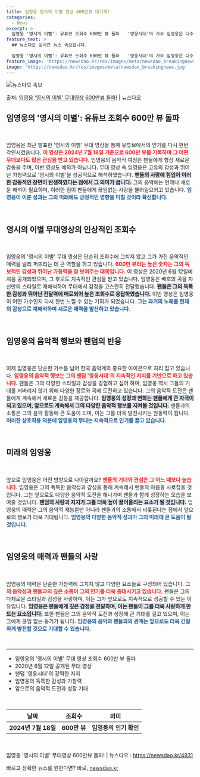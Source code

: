 ```yaml
---
title: 임영웅 영시의 이별 영상 600만뷰 대기록!
categories:
  - News
excerpt: >
  임영웅 '영시의 이별': 유튜브 조회수 600만 뷰 돌파   '영웅시대'의 가수 임영웅은 다수의 유튜브 콘텐…
feature_text: >
  ## 뉴스다오 실시간 뉴스 속보입니다.

  임영웅 '영시의 이별': 유튜브 조회수 600만 뷰 돌파   '영웅시대'의 가수 임영웅은 다수의 유튜브 콘텐…
feature_image: 'https://newsdao.kr/res/images/meta/newsdao_breakingnews.jpg'
image: 'https://newsdao.kr/res/images/meta/newsdao_breakingnews.jpg'
---
```


![뉴스다오 속보](https://newsdao.kr/res/images/meta/newsdao_breakingnews.jpg)

<p>출처: <a href="https://newsdao.kr/4931" rel="dofollow">임영웅 '영시의 이별' 무대영상 600만뷰 돌파!</a> | 뉴스다오</p>

<h2 data-ke-size="size26">임영웅의 '영시의 이별': 유튜브 조회수 600만 뷰 돌파</h2>

<p data-ke-size="size16">&nbsp;</p> 

임영웅은 최근 발표한 '영시의 이별' 무대 영상을 통해 유튜브에서의 인기를 다시 한번 각인시켰습니다. <b><span style="color: #ee2323;">이 영상은 2024년 7월 18일 기준으로 600만 뷰를 기록하며 그 어떤 무대보다도 많은 관심을 받고 있습니다.</span></b> 임영웅의 음악적 여정은 팬들에게 항상 새로운 감동을 주며, 이번 영상도 예외가 아닙니다. 무대 영상 속 임영웅은 고유의 감성과 뛰어난 가창력으로 '영시의 이별'을 성공적으로 해석하였습니다. <b><span style="background-color: #21538527;">팬들의 사랑에 힘입어 이러한 감동적인 장면이 탄생하였다는 점에서 그 의미가 큽니다.</span></b> 그의 음악에는 언제나 새로운 해석이 필요하며, 이러한 점이 팬들에게 끊임없는 사랑을 불러일으키고 있습니다. <b><span style="color: #1a5490;">임영웅이 이룬 성과는 그의 미래에도 긍정적인 영향을 미칠 것이라 확신합니다.</span></b>

<p data-ke-size="size16">&nbsp;</p>

<h2 data-ke-size="size26">영시의 이별 무대영상의 인상적인 조회수</h2>

<p data-ke-size="size16">&nbsp;</p>

임영웅의 '영시의 이별' 무대 영상은 단순히 조회수에 그치지 않고 그가 가진 음악적인 매력을 널리 퍼뜨리는 데 큰 역할을 하고 있습니다. <b><span style="color: #ee2323;">600만 뷰라는 높은 숫자는 그의 독보적인 감성과 뛰어난 가창력을 잘 보여주는 대목입니다.</span></b> 이 영상은 2020년 6월 12일에 처음 공개되었으며, 그 후로도 지속적인 관심을 받고 있습니다. 임영웅은 배호의 곡을 자신만의 스타일로 재해석하여 무대에서 감정을 고스란히 전달했습니다. <b><span style="background-color: #21538527;">팬들은 그의 독특한 감성과 뛰어난 전달력에 매료되어 높은 조회수로 응답하였습니다.</span></b> 이번 영상은 임영웅이 어떤 가수인지 다시 한번 느낄 수 있는 기회가 되었습니다. <b><span style="color: #1a5490;">그는 과거의 노래를 현재의 감성으로 재해석하며 새로운 매력을 발산하고 있습니다.</span></b>

<p data-ke-size="size16">&nbsp;</p>

<h2 data-ke-size="size26">임영웅의 음악적 행보와 팬덤의 반응</h2>

<p data-ke-size="size16">&nbsp;</p>

이제 임영웅은 단순한 가수를 넘어 한국 음악계의 중요한 아이콘으로 자리 잡고 있습니다. <b><span style="color: #ee2323;">임영웅의 음악적 행보는 그의 팬덤 '영웅시대'의 지속적인 지지를 기반으로 하고 있습니다.</span></b> 팬들은 그의 다양한 스타일과 감성을 경험하고 싶어 하며, 임영웅 역시 그들의 기대를 저버리지 않기 위해 다양한 장르와 곡에 도전하고 있습니다. 그의 음악적 도전은 팬들에게 계속해서 새로운 감동을 제공합니다. <b><span style="background-color: #21538527;">임영웅의 성장과 변화는 팬들에게 큰 자극이 되고 있으며, 앞으로도 계속해서 그의 다양한 음악적 행보를 지켜볼 것입니다.</span></b> 팬들과의 소통은 그의 음악 활동에 큰 도움이 되며, 이는 그를 더욱 발전시키는 원동력이 됩니다. <b><span style="color: #1a5490;">이러한 상호작용 덕분에 임영웅의 무대는 지속적으로 인기를 끌고 있습니다.</span></b>

<p data-ke-size="size16">&nbsp;</p>

<h2 data-ke-size="size26">미래의 임영웅</h2>

<p data-ke-size="size16">&nbsp;</p>

앞으로 임영웅은 어떤 방향으로 나아갈까요? <b><span style="color: #ee2323;">팬들의 기대와 관심은 그 어느 때보다 높습니다.</span></b> 임영웅은 그의 독특한 음악성과 감성을 통해 계속해서 팬들의 마음을 사로잡을 것입니다. 그는 앞으로도 다양한 음악적 도전을 해나가며 팬들과 함께 성장하는 모습을 보여줄 것입니다. <b><span style="background-color: #21538527;">팬덤의 사랑과 지지가 그를 더욱 높이 끌어올리는 요소가 될 것입니다.</span></b> 임영웅의 매력은 그의 음악적 재능뿐만 아니라 팬들과의 소통에서 비롯된다는 점에서 앞으로의 행보가 더욱 기대됩니다. <b><span style="color: #1a5490;">임영웅의 다양한 음악적 성과가 그의 미래에 큰 도움이 될 것입니다.</span></b>

<p data-ke-size="size16">&nbsp;</p>

<h2 data-ke-size="size26">임영웅의 매력과 팬들의 사랑</h2>

<p data-ke-size="size16">&nbsp;</p>

임영웅의 매력은 단순한 가창력에 그치지 않고 다양한 요소들로 구성되어 있습니다. <b><span style="color: #ee2323;">그의 음악성과 팬들과의 깊은 소통이 그의 인기를 더욱 증대시키고 있습니다.</span></b> 팬들은 그의 다채로운 스타일과 감성을 사랑하며, 이는 그가 앞으로도 지속적으로 성공할 수 있는 이유입니다. <b><span style="background-color: #21538527;">임영웅은 팬들에게 깊은 감정을 전달하며, 이는 팬들이 그를 더욱 사랑하게 만드는 요소입니다.</span></b> 또한 팬들은 그의 음악적 도전과 성장에 큰 기대를 걸고 있으며, 이는 그에게 끊임 없는 동기가 됩니다. <b><span style="color: #1a5490;">임영웅의 음악과 팬들과의 관계는 앞으로도 더욱 긴밀하게 발전할 것으로 기대할 수 있습니다.</span></b>

<p data-ke-size="size16">&nbsp;</p>

<hr>

<ul>
    <li>임영웅의 '영시의 이별' 무대 영상 조회수 600만 뷰 돌파</li>
    <li>2020년 6월 12일 공개된 무대 영상</li>
    <li>팬덤 '영웅시대'의 강력한 지지</li>
    <li>임영웅의 독특한 감성과 가창력</li>
    <li>앞으로의 음악적 도전과 성장 기대</li>
</ul>

<p data-ke-size="size16">&nbsp;</p>

<table style="width: 100%; border-collapse: collapse;">
    <thead>
        <tr>
            <th style="text-align: center; height: 17px;"><b>날짜</b></th>
            <th style="text-align: center; height: 17px;"><b>조회수</b></th>
            <th style="text-align: center; height: 17px;"><b>의미</b></th>
        </tr>
    </thead>
    <tbody>
        <tr>
            <td style="text-align: center; height: 17px;"><b>2024년 7월 18일</b></td>
            <td style="text-align: center; height: 17px;"><b>600만 뷰</b></td>
            <td style="text-align: center; height: 17px;"><b>임영웅의 인기 확인</b></td>
        </tr>
    </tbody>
</table>

<p data-ke-size="size16">&nbsp;</p>

임영웅 '영시의 이별' 무대영상 600만뷰 돌파! | 뉴스다오  : <a href="https://newsdao.kr/4931">https://newsdao.kr/4931</a> 

빠르고 정확한 뉴스를 원한다면? 바로, <a href="https://newsdao.kr" rel="dofollow">newsdao.kr</a>


